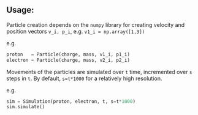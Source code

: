 ## Usage:
Particle creation depends on the `numpy` library for creating velocity and position vectors `v_i, p_i`, e.g. `v1_i = np.array([1,3])`

e.g.
````python
proton   = Particle(charge, mass, v1_i, p1_i)
electron = Particle(charge, mass, v2_i, p2_i)
````

Movements of the particles are simulated over `t` time, incremented over `s` steps in `t`. By default, `s=t*1000` for a relatively high resolution.

e.g.
````python
sim = Simulation(proton, electron, t, s=t*1000)
sim.simulate()
````
